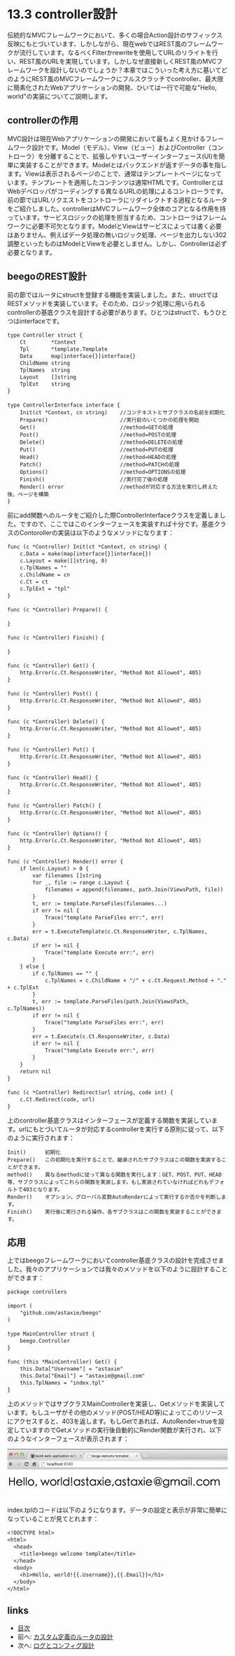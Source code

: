 <!-- {% raw %} -->
# 13.3 controller設計

伝統的なMVCフレームワークにおいて、多くの場合Action設計のサフィックス反映にもとづいています、しかしながら、現在webではREST風のフレームワークが流行しています。なるべくFilterかrewriteを使用してURLのリライトを行い、REST風のURLを実現しています。しかしなぜ直接新しくREST風のMVCフレームワークを設計しないのでしょうか？本章ではこういった考え方に基いてどのようにREST風のMVCフレームワークにフルスクラッチでcontroller、最大限に簡素化されたWebアプリケーションの開発、ひいては一行で可能な"Hello, world"の実装についてご説明します。

## controllerの作用
MVC設計は現在Webアプリケーションの開発において最もよく見かけるフレームワーク設計です。Model（モデル）、View（ビュー）およびController（コントローラ）を分離することで、拡張しやすいユーザーインターフェース(UI)を簡単に実装することができます。Modelとはバックエンドが返すデータの事を指します。Viewは表示されるページのことで、通常はテンプレートページになっています。テンプレートを適用したコンテンツは通常HTMLです。ControllerとはWebデベロッパがコーディングする異なるURLの処理によるコントローラです。前の節ではURLリクエストをコントローラにリダイレクトする過程となるルータをご紹介しました。controllerはMVCフレームワーク全体のコアとなる作用を持っています。サービスロジックの処理を担当するため、コントローラはフレームワークに必要不可欠となります。ModelとViewはサービスによっては書く必要はありません、例えばデータ処理の無いロジック処理、ページを出力しない302調整といったものはModelとViewを必要としません。しかし、Controllerは必ず必要となります。

## beegoのREST設計
前の節ではルータにstructを登録する機能を実装しました。また、structではRESTメソッドを実装しています。そのため、ロジック処理に用いられるcontrollerの基底クラスを設計する必要があります。ひとつはstructで、もうひとつはinterfaceです。

	type Controller struct {
		Ct        *Context
		Tpl       *template.Template
		Data      map[interface{}]interface{}
		ChildName string
		TplNames  string
		Layout    []string
		TplExt    string
	}

	type ControllerInterface interface {
		Init(ct *Context, cn string)    //コンテキストとサブクラスの名前を初期化
		Prepare()                       //実行前のいくつかの処理を開始
		Get()                           //method=GETの処理
		Post()                          //method=POSTの処理
		Delete()                        //method=DELETEの処理
		Put()                           //method=PUTの処理
		Head()                          //method=HEADの処理
		Patch()                         //method=PATCHの処理
		Options()                       //method=OPTIONSの処理
		Finish()                        //実行完了後の処理
		Render() error                  //methodが対応する方法を実行し終えた後、ページを構築
	}

前にadd関数へのルータをご紹介した際ControllerInterfaceクラスを定義しました。ですので、ここではこのインターフェースを実装すれば十分です。基底クラスのContorollerの実装は以下のようなメソッドになります：

	func (c *Controller) Init(ct *Context, cn string) {
		c.Data = make(map[interface{}]interface{})
		c.Layout = make([]string, 0)
		c.TplNames = ""
		c.ChildName = cn
		c.Ct = ct
		c.TplExt = "tpl"
	}

	func (c *Controller) Prepare() {

	}

	func (c *Controller) Finish() {

	}

	func (c *Controller) Get() {
		http.Error(c.Ct.ResponseWriter, "Method Not Allowed", 405)
	}

	func (c *Controller) Post() {
		http.Error(c.Ct.ResponseWriter, "Method Not Allowed", 405)
	}

	func (c *Controller) Delete() {
		http.Error(c.Ct.ResponseWriter, "Method Not Allowed", 405)
	}

	func (c *Controller) Put() {
		http.Error(c.Ct.ResponseWriter, "Method Not Allowed", 405)
	}

	func (c *Controller) Head() {
		http.Error(c.Ct.ResponseWriter, "Method Not Allowed", 405)
	}

	func (c *Controller) Patch() {
		http.Error(c.Ct.ResponseWriter, "Method Not Allowed", 405)
	}

	func (c *Controller) Options() {
		http.Error(c.Ct.ResponseWriter, "Method Not Allowed", 405)
	}

	func (c *Controller) Render() error {
		if len(c.Layout) > 0 {
			var filenames []string
			for _, file := range c.Layout {
				filenames = append(filenames, path.Join(ViewsPath, file))
			}
			t, err := template.ParseFiles(filenames...)
			if err != nil {
				Trace("template ParseFiles err:", err)
			}
			err = t.ExecuteTemplate(c.Ct.ResponseWriter, c.TplNames, c.Data)
			if err != nil {
				Trace("template Execute err:", err)
			}
		} else {
			if c.TplNames == "" {
				c.TplNames = c.ChildName + "/" + c.Ct.Request.Method + "." + c.TplExt
			}
			t, err := template.ParseFiles(path.Join(ViewsPath, c.TplNames))
			if err != nil {
				Trace("template ParseFiles err:", err)
			}
			err = t.Execute(c.Ct.ResponseWriter, c.Data)
			if err != nil {
				Trace("template Execute err:", err)
			}
		}
		return nil
	}

	func (c *Controller) Redirect(url string, code int) {
		c.Ct.Redirect(code, url)
	}

上のcontroller基底クラスはインターフェースが定義する関数を実装しています。urlにもとづいてルータが対応するcontrollerを実行する原則に従って、以下のように実行されます：

	Init()      初期化
	Prepare()   この初期化を実行することで、継承されたサブクラスはこの関数を実装することができます。
	method()    異なるmethodに従って異なる関数を実行します：GET、POST、PUT、HEAD等、サブクラスによってこれらの関数を実装します。もし実装されていなければどれもデフォルトで403となります。
	Render()    オプション。グローバル変数AutoRenderによって実行するか否かを判断します。
	Finish()    実行後に実行される操作。各サブクラスはこの関数を実装することができます。

## 応用
上ではbeegoフレームワークにおいてcontroller基底クラスの設計を完成させました。我々のアプリケーションでは我々のメソッドを以下のように設計することができます：

	package controllers

	import (
		"github.com/astaxie/beego"
	)

	type MainController struct {
		beego.Controller
	}

	func (this *MainController) Get() {
		this.Data["Username"] = "astaxie"
		this.Data["Email"] = "astaxie@gmail.com"
		this.TplNames = "index.tpl"
	}

上のメソッドではサブクラスMainControllerを実装し、Getメソッドを実装しています。もしユーザがその他のメソッド(POST/HEAD等)によってこのリソースにアクセスすると、403を返します。もしGetであれば、AutoRender=trueを設定していますのでGetメソッドの実行後自動的にRender関数が実行され、以下のようなインターフェースが表示されます：

![](images/13.4.beego.png?raw=true)

index.tplのコードは以下のようになります。データの設定と表示が非常に簡単になっていることが見てとれます：

	<!DOCTYPE html>
	<html>
	  <head>
	    <title>beego welcome template</title>
	  </head>
	  <body>
	    <h1>Hello, world!{{.Username}},{{.Email}}</h1>
	  </body>
	</html>


## links
   * [目次](<preface.md>)
   * 前へ: [カスタム定義のルータの設計](<13.2.md>)
   * 次へ: [ログとコンフィグ設計](<13.4.md>)
<!-- {% endraw %} -->
